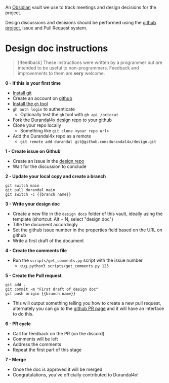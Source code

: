 An [Obsidian](http://obsidian.md) vault we use to track meetings and design decisions for the project.

Design discussions and decisions should be performed using the [github project](https://github.com/orgs/durandal4x/projects/2), issue and Pull Request system.



# Design doc instructions

> [!feedback]
> These instructions were written by a programmer but are intended to be useful to non-programmers. Feedback and improvements to them are **very** welcome.

**0 - If this is your first time**
- [Install git](https://git-scm.com/book/en/v2/Getting-Started-Installing-Git) 
- Create an account on [github](https://github.com)
- [Install the `gh` tool](https://github.com/cli/cli/blob/trunk/docs/install_linux.md) 
- `gh auth login` to authenticate
	- Optionally test the `gh` tool with `gh api /octocat`
- Fork the [Durandal4x design repo](https://github.com/durandal4x/design) to your github
- Clone your repo locally
	- Something like `git clone <your repo url>`
- Add the Durandal4x repo as a remote
	- `git remote add durandal git@github.com:durandal4x/design.git`

**1 - Create issue on Github**
- Create an issue in the [design repo](https://github.com/durandal4x/design/issues)
- Wait for the discussion to conclude

**2 - Update your local copy and create a branch**
```
git switch main
git pull durandal main
git switch -c {{branch name}}
```

**3 - Write your design doc**
- Create a new file in the `design docs` folder of this vault, ideally using the template (shortcut: Alt + N, select "design doc")
- Title the document accordingly
- Set the github issue number in the properties field based on the URL on github
- Write a first draft of the document

**4 - Create the comments file**
- Run the `scripts/get_comments.py` script with the issue number
	- e.g. `python3 scripts/get_comments.py 123`

**5 - Create the Pull request**
```
git add .
git commit -m "First draft of design doc"
git push origin {{branch name}}
```
- This will output something telling you how to create a new pull request, alternately you can go to the [github PR page](https://github.com/durandal4x/design/compare) and it will have an interface to do this.

**6 - PR cycle**
- Call for feedback on the PR (on the discord)
- Comments will be left
- Address the comments
- Repeat the first part of this stage

**7 - Merge**
- Once the doc is approved it will be merged
- Congratulations, you've officially contributed to Durandal4x!
